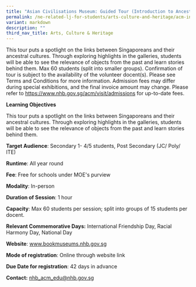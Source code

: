 ```yaml
---
title: "Asian Civilisations Museum: Guided Tour (Introduction to Ancestral Cultures)"
permalink: /ne-related-lj-for-students/arts-culture-and-heritage/acm-introduction-to-ancestral-cultures/
variant: markdown
description: ""
third_nav_title: Arts, Culture & Heritage
---
```

This tour puts a spotlight on the links between Singaporeans and their ancestral cultures. Through exploring highlights in the galleries, students will be able to see the relevance of objects from the past and learn stories behind them.
Max 60 students (split into smaller groups). Confirmation of tour is subject to the availability of the volunteer docent(s). Please see Terms and Conditions for more information.
Admission fees may differ during special exhibitions, and the final invoice amount may change. Please refer to https://www.nhb.gov.sg/acm/visit/admissions for up-to-date fees.

**Learning Objectives**

This tour puts a spotlight on the links between Singaporeans and their ancestral cultures. Through exploring highlights in the galleries, students will be able to see the relevance of objects from the past and learn stories behind them.

**Target Audience**: Secondary 1- 4/5 students, Post Secondary (JC/ Poly/ ITE)
	
**Runtime**: All year round	
	
**Fee**: Free for schools under MOE's purview 
	
**Modality**: In-person
	
**Duration of Session**: 	1 hour
	
**Capacity**: Max 60 students per session; split into groups of 15 students per docent.
	
**Relevant Commemorative Days:** International Friendship Day, Racial Harmony Day, National Day	
	
**Website**:	www.bookmuseums.nhb.gov.sg
	
**Mode of registration**: Online through website link
	
**Due Date for registration**: 42 days in advance
	
**Contact:** 	nhb_acm_edu@nhb.gov.sg